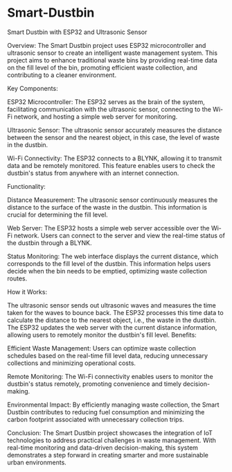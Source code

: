 # Smart-Dustbin
Smart Dustbin with ESP32 and Ultrasonic Sensor

Overview:
The Smart Dustbin project uses ESP32 microcontroller and ultrasonic sensor to create an intelligent waste management system. This project aims to enhance traditional waste bins by providing real-time data on the fill level of the bin, promoting efficient waste collection, and contributing to a cleaner environment.

Key Components:

ESP32 Microcontroller: The ESP32 serves as the brain of the system, facilitating communication with the ultrasonic sensor, connecting to the Wi-Fi network, and hosting a simple web server for monitoring.

Ultrasonic Sensor: The ultrasonic sensor accurately measures the distance between the sensor and the nearest object, in this case, the level of waste in the dustbin.

Wi-Fi Connectivity: The ESP32 connects to a BLYNK, allowing it to transmit data and be remotely monitored. This feature enables users to check the dustbin's status from anywhere with an internet connection.

Functionality:

Distance Measurement: The ultrasonic sensor continuously measures the distance to the surface of the waste in the dustbin. This information is crucial for determining the fill level.

Web Server: The ESP32 hosts a simple web server accessible over the Wi-Fi network. Users can connect to the server and view the real-time status of the dustbin through a BLYNK.

Status Monitoring: The web interface displays the current distance, which corresponds to the fill level of the dustbin. This information helps users decide when the bin needs to be emptied, optimizing waste collection routes.

How it Works:

The ultrasonic sensor sends out ultrasonic waves and measures the time taken for the waves to bounce back.
The ESP32 processes this time data to calculate the distance to the nearest object, i.e., the waste in the dustbin.
The ESP32 updates the web server with the current distance information, allowing users to remotely monitor the dustbin's fill level.
Benefits:

Efficient Waste Management: Users can optimize waste collection schedules based on the real-time fill level data, reducing unnecessary collections and minimizing operational costs.

Remote Monitoring: The Wi-Fi connectivity enables users to monitor the dustbin's status remotely, promoting convenience and timely decision-making.

Environmental Impact: By efficiently managing waste collection, the Smart Dustbin contributes to reducing fuel consumption and minimizing the carbon footprint associated with unnecessary collection trips.

Conclusion:
The Smart Dustbin project showcases the integration of IoT technologies to address practical challenges in waste management. With real-time monitoring and data-driven decision-making, this system demonstrates a step forward in creating smarter and more sustainable urban environments.
